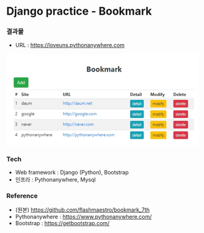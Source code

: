 # Django practice - Bookmark

### 결과물

- URL : https://loveuns.pythonanywhere.com

![이미지](./etc/20180829_233516.jpg)

### Tech

- Web framework : Django (Python), Bootstrap
- 인프라 : Pythonanywhere, Mysql

### Reference

- (원본) https://github.com/flashmaestro/bookmark_7th
- Pythonanywhere : https://www.pythonanywhere.com/
- Bootstrap : https://getbootstrap.com/
